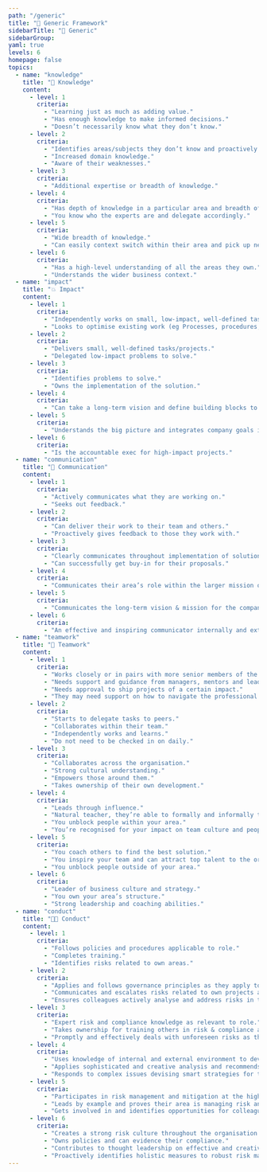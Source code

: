```yaml
---
path: "/generic"
title: "📄 Generic Framework"
sidebarTitle: "📄 Generic"
sidebarGroup:
yaml: true
levels: 6
homepage: false
topics:
  - name: "knowledge"
    title: "🧠 Knowledge"
    content:
      - level: 1
        criteria:
          - "Learning just as much as adding value."
          - "Has enough knowledge to make informed decisions."
          - "Doesn’t necessarily know what they don’t know."
      - level: 2
        criteria:
          - "Identifies areas/subjects they don’t know and proactively seeks out knowledge."
          - "Increased domain knowledge."
          - "Aware of their weaknesses."
      - level: 3
        criteria:
          - "Additional expertise or breadth of knowledge."
      - level: 4
        criteria:
          - "Has depth of knowledge in a particular area and breadth of knowledge across their domain."
          - "You know who the experts are and delegate accordingly."
      - level: 5
        criteria:
          - "Wide breadth of knowledge."
          - "Can easily context switch within their area and pick up new concepts."
      - level: 6
        criteria:
          - "Has a high-level understanding of all the areas they own."
          - "Understands the wider business context."
  - name: "impact"
    title: "💥 Impact"
    content:
      - level: 1
        criteria:
          - "Independently works on small, low-impact, well-defined task."
          - "Looks to optimise existing work (eg Processes, procedures, products, etc)."
      - level: 2
        criteria:
          - "Delivers small, well-defined tasks/projects."
          - "Delegated low-impact problems to solve."
      - level: 3
        criteria:
          - "Identifies problems to solve."
          - "Owns the implementation of the solution."
      - level: 4
        criteria:
          - "Can take a long-term vision and define building blocks to get there."
      - level: 5
        criteria:
          - "Understands the big picture and integrates company goals into their area."
      - level: 6
        criteria:
          - "Is the accountable exec for high-impact projects."
  - name: "communication"
    title: "💬 Communication"
    content:
      - level: 1
        criteria:
          - "Actively communicates what they are working on."
          - "Seeks out feedback."
      - level: 2
        criteria:
          - "Can deliver their work to their team and others."
          - "Proactively gives feedback to those they work with."
      - level: 3
        criteria:
          - "Clearly communicates throughout implementation of solutions".
          - "Can successfully get buy-in for their proposals."
      - level: 4
        criteria:
          - "Communicates their area’s role within the larger mission of the company."
      - level: 5
        criteria:
          - "Communicates the long-term vision & mission for the company and their area."
      - level: 6
        criteria:
          - "An effective and inspiring communicator internally and externally."
  - name: "teamwork"
    title: "🤝 Teamwork"
    content:
      - level: 1
        criteria:
          - "Works closely or in pairs with more senior members of the team when facing tasks for the first time."
          - "Needs support and guidance from managers, mentors and leads."
          - "Needs approval to ship projects of a certain impact."
          - "They may need support on how to navigate the professional environment."
      - level: 2
        criteria:
          - "Starts to delegate tasks to peers."
          - "Collaborates within their team."
          - "Independently works and learns."
          - "Do not need to be checked in on daily."
      - level: 3
        criteria:
          - "Collaborates across the organisation."
          - "Strong cultural understanding."
          - "Empowers those around them."
          - "Takes ownership of their own development."
      - level: 4
        criteria:
          - "Leads through influence."
          - "Natural teacher, they’re able to formally and informally teach those around them."
          - "You unblock people within your area."
          - "You’re recognised for your impact on team culture and people want to work with you."
      - level: 5
        criteria:
          - "You coach others to find the best solution."
          - "You inspire your team and can attract top talent to the organisation."
          - "You unblock people outside of your area."
      - level: 6
        criteria:
          - "Leader of business culture and strategy."
          - "You own your area’s structure."
          - "Strong leadership and coaching abilities."
  - name: "conduct"
    title: "👩‍💻 Conduct"
    content:
      - level: 1
        criteria:
          - "Follows policies and procedures applicable to role."
          - "Completes training."
          - "Identifies risks related to own areas."
      - level: 2
        criteria:
          - "Applies and follows governance principles as they apply to role."
          - "Communicates and escalates risks related to own projects and business area."
          - "Ensures colleagues actively analyse and address risks in their area."
      - level: 3
        criteria:
          - "Expert risk and compliance knowledge as relevant to role."
          - "Takes ownership for training others in risk & compliance as relevant to their role."
          - "Promptly and effectively deals with unforeseen risks as they arise."
      - level: 4
        criteria:
          - "Uses knowledge of internal and external environment to develop strategy and internal policy."
          - "Applies sophisticated and creative analysis and recommends remediating action."
          - "Responds to complex issues devising smart strategies for the mitigation of risk."
      - level: 5
        criteria:
          - "Participates in risk management and mitigation at the highest industry level."
          - "Leads by example and proves their area is managing risk and compliance within appetite."
          - "Gets involved in and identifies opportunities for colleagues to participate in advisory, strategic, industry bodies to learn and share best practice in their area of business."
      - level: 6
        criteria:
          - "Creates a strong risk culture throughout the organisation."
          - "Owns policies and can evidence their compliance."
          - "Contributes to thought leadership on effective and creative risk management throughout the industry."
          - "Proactively identifies holistic measures to robust risk management and implements them company-wide."
---
```


